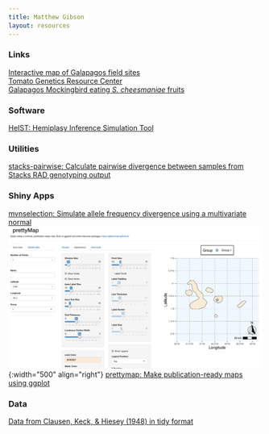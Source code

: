 ```yaml
---
title: Matthew Gibson
layout: resources
---
```


### Links

<a href="field_sites.html">Interactive map of Galapagos field sites</a><br>
<a href="http://tgrc.ucdavis.edu">Tomato Genetics Resource Center</a><br>
<a href="AboutPageAssets/vids/mockingbird_2019.mp4"> Galapagos Mockingbird eating *S. cheesmaniae* fruits</a>
<br>

### Software

<a href="https://github.com/mhibbins/HeIST">HeIST: Hemiplasy Inference Simulation Tool</a><br>

### Utilities

<a href="https://github.com/gibsonMatt/stacks-pairwise">stacks-pairwise: Calculate pairwise divergence between samples from Stacks RAD genotyping output</a><br>

### Shiny Apps

<a href="https://gibsonmatt.shinyapps.io/mvnselection/">mvnselection: Simulate allele frequency divergence using a multivariate normal</a><br>
![Pretty Map](AboutPageAssets/images/prettymap_preview.png){:width="500" align="right"}
<a href="https://gibsonmatt.shinyapps.io/prettymap/">prettymap: Make publication-ready maps using ggplot</a>


### Data

<a href="AboutPageAssets/files/ckh_1948_tidy.csv"> Data from Clausen, Keck, & Hiesey (1948) in tidy format</a>
